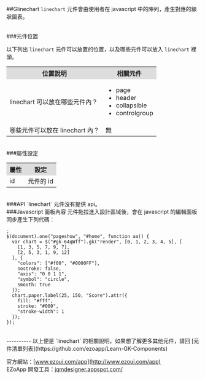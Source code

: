 ##Glinechart
`linechart` 元件會由使用者在 javascript 中的陣列，產生對應的線狀圖表。

<br/>
###元件位置

以下列出 `linechart` 元件可以放置的位置，以及哪些元件可以放入 `linechart` 裡頭。
<table>
<tr>
<th style="background:#ddd;">位置說明</th>
<th style="background:#ddd;">相關元件</th>
</tr>
<tr>
<td>linechart 可以放在哪些元件內？
</td>
<td>
<ul>
<li>page</li>
<li>header</li>
<li>collapsible</li>
<li>controlgroup</li>
</ul>
</td>
</tr>
<tr>
<td>哪些元件可以放在 linechart 內？</td>
<td>無</td>
</tr>
</table>

<br/>
###屬性設定
<table>

<tr>
<th style="background:#ddd;">屬性</th>
<th style="background:#ddd;">設定</th>
</tr>

<tr>
<td>id</td>
<td>元件的 id</td>
</tr>

</table>

<br/>
###API
`linechart` 元件沒有提供 api。

<br/>
###Javascript 面板內容
元件拖拉進入設計區域後，會在 javascript 的編輯面板同步產生下列代碼：

	;
	$(document).one("pageshow", "#home", function aa() {
	  var chart = $("#gk-64qWff").gk("render", [0, 1, 2, 3, 4, 5], [
	    [1, 3, 5, 7, 9, 7],
	    [2, 5, 3, 1, 9, 12]
	  ], {
	    "colors": ["#f00", "#0000FF"],
	    nostroke: false,
	    "axis": "0 0 1 1",
	    "symbol": "circle",
	    smooth: true
	  });
	  chart.paper.label(25, 150, "Score").attr({
	    fill: "#fff",
	    stroke: "#000",
	    "stroke-width": 1
	  });
	}); 

<br/>
----------
以上便是 `linechart` 的相關說明，如果想了解更多其他元件，請回 [元件清單列表](https://github.com/ezoapp/Learn-GK-Components)  

官方網站：[www.ezoui.com/app](http://www.ezoui.com/app)  
EZoApp 開發工具：[jqmdesigner.appspot.com/](http://jqmdesigner.appspot.com/)




